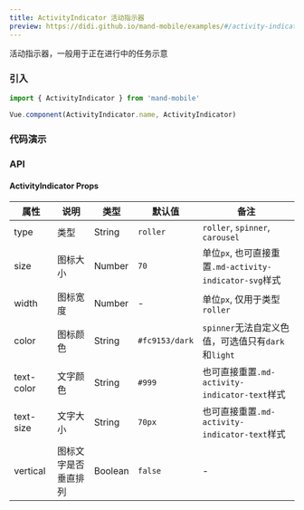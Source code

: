 ```yaml
---
title: ActivityIndicator 活动指示器
preview: https://didi.github.io/mand-mobile/examples/#/activity-indicator
---
```


活动指示器，一般用于正在进行中的任务示意

### 引入

```javascript
import { ActivityIndicator } from 'mand-mobile'

Vue.component(ActivityIndicator.name, ActivityIndicator)
```

### 代码演示
<!-- DEMO -->

### API

#### ActivityIndicator Props
|属性 | 说明 | 类型 | 默认值 | 备注 |
|----|-----|------|------|------|
|type|类型|String|`roller`|`roller`, `spinner`, `carousel`|
|size|图标大小|Number|`70`|单位`px`, 也可直接重置`.md-activity-indicator-svg`样式|
|width|图标宽度|Number|-|单位`px`, 仅用于类型`roller`|
|color|图标颜色|String|`#fc9153/dark`|`spinner`无法自定义色值，可选值只有`dark`和`light`|
|text-color|文字颜色|String|`#999`|也可直接重置`.md-activity-indicator-text`样式|
|text-size|文字大小|String|`70px`|也可直接重置`.md-activity-indicator-text`样式|
|vertical|图标文字是否垂直排列|Boolean|`false`|-|